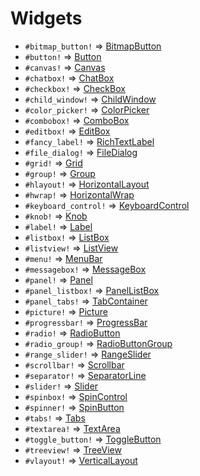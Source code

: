 Widgets
===
- `#bitmap_button!` => [BitmapButton](./widget/bitmap_button.md)
- `#button!` => [Button](./widget/button.md)
- `#canvas!` => [Canvas](./widget/canvas.md)
- `#chatbox!` => [ChatBox](./widget/chat_box.md)
- `#checkbox!` => [CheckBox](./widget/check_box.md)
- `#child_window!` => [ChildWindow](./widget/child_window.md)
- `#color_picker!` => [ColorPicker](./widget/color_picker.md)
- `#combobox!` => [ComboBox](./widget/combo_box.md)
- `#editbox!` => [EditBox](./widget/edit_box.md)
- `#fancy_label!` => [RichTextLabel](./widget/rich_text_label.md)
- `#file_dialog!` => [FileDialog](./widget/file_dialog.md)
- `#grid!` => [Grid](./widget/grid.md)
- `#group!` => [Group](./widget/group.md)
- `#hlayout!` => [HorizontalLayout](./widget/horizontal_layout.md)
- `#hwrap!` => [HorizontalWrap](./widget/horizontal_wrap.md)
- `#keyboard_control!` => [KeyboardControl](./widget/keyboard_control.md)
- `#knob!` => [Knob](./widget/knob.md)
- `#label!` => [Label](./widget/label.md)
- `#listbox!` => [ListBox](./widget/list_box.md)
- `#listview!` => [ListView](./widget/list_view.md)
- `#menu!` => [MenuBar](./widget/menu_bar.md)
- `#messagebox!` => [MessageBox](./widget/message_box.md)
- `#panel!` => [Panel](./widget/panel.md)
- `#panel_listbox!` => [PanelListBox](./widget/panel_list_box.md)
- `#panel_tabs!` => [TabContainer](./widget/tab_container.md)
- `#picture!` => [Picture](./widget/picture.md)
- `#progressbar!` => [ProgressBar](./widget/progress_bar.md)
- `#radio!` => [RadioButton](./widget/radio_button.md)
- `#radio_group!` => [RadioButtonGroup](./widget/radio_button_group.md)
- `#range_slider!` => [RangeSlider](./widget/range_slider.md)
- `#scrollbar!` => [Scrollbar](./widget/scrollbar.md)
- `#separator!` => [SeparatorLine](./widget/separator_line.md)
- `#slider!` => [Slider](./widget/slider.md)
- `#spinbox!` => [SpinControl](./widget/spin_control.md)
- `#spinner!` => [SpinButton](./widget/spin_button.md)
- `#tabs!` => [Tabs](./widget/tabs.md)
- `#textarea!` => [TextArea](./widget/text_area.md)
- `#toggle_button!` => [ToggleButton](./widget/toggle_button.md)
- `#treeview!` => [TreeView](./widget/tree_view.md)
- `#vlayout!` => [VerticalLayout](./widget/vertical_layout.md)
